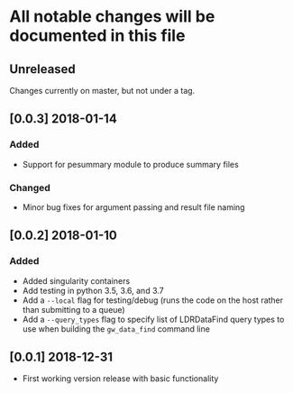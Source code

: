 # All notable changes will be documented in this file

## Unreleased

Changes currently on master, but not under a tag.

## [0.0.3] 2018-01-14

### Added
- Support for pesummary module to produce summary files

### Changed
- Minor bug fixes for argument passing and result file naming

## [0.0.2] 2018-01-10

### Added
- Added singularity containers
- Add testing in python 3.5, 3.6, and 3.7
- Add a `--local` flag for testing/debug (runs the code on the host rather than submitting to a queue)
- Add a `--query_types` flag to specify list of LDRDataFind query types to use when building the `gw_data_find` command line

## [0.0.1] 2018-12-31

- First working version release with basic functionality
